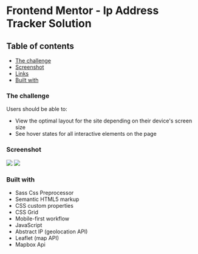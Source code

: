 # Frontend Mentor - Ip Address Tracker Solution

## Table of contents

  - [The challenge](#the-challenge)
  - [Screenshot](#screenshot)
  - [Links](#links)
  - [Built with](#built-with)

### The challenge

Users should be able to:

- View the optimal layout for the site depending on their device's screen size
- See hover states for all interactive elements on the page

### Screenshot

![](./screenshot.jpg)
![](./screenshot-mobile.jpg)

### Built with

- Sass Css Preprocessor
- Semantic HTML5 markup
- CSS custom properties
- CSS Grid
- Mobile-first workflow
- JavaScript
- Abstract IP (geolocation API)
- Leaflet (map API)
- Mapbox Api
